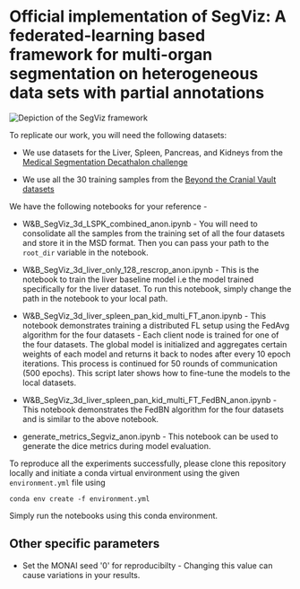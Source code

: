 # Official implementation of SegViz: A federated-learning based framework for multi-organ segmentation on heterogeneous data sets with partial annotations

![Depiction of the SegViz framework](assets/Segviz_fig.png)

To replicate our work, you will need the following datasets:

- We use datasets for the Liver, Spleen, Pancreas, and Kidneys from the [Medical Segmentation Decathalon challenge](http://medicaldecathlon.com/)

- We use all the 30 training samples from the [Beyond the Cranial Vault datasets](https://www.synapse.org/#!Synapse:syn3193805/wiki/89480\n)


We have the following notebooks for your reference -

- W&B_SegViz_3d_LSPK_combined_anon.ipynb - You will need to consolidate all the samples from the training set of all the four datasets and store it in the MSD format. Then you can pass your path to the `root_dir` variable in the notebook. 

- W&B_SegViz_3d_liver_only_128_rescrop_anon.ipynb - This is the notebook to train the liver baseline model i.e the model trained specifically for the liver dataset. To run this notebook, simply change the path in the notebook to your local path.

- W&B_SegViz_3d_liver_spleen_pan_kid_multi_FT_anon.ipynb - This notebook demonstrates training a distributed FL setup using the FedAvg algorithm for the four datasets - Each client node is trained for one of the four datasets. The global model is initialized and aggregates certain weights of each model and returns it back to nodes after every 10 epoch iterations. This process is continued for 50 rounds of communication (500 epochs). This script later shows how to fine-tune the models to the local datasets. 

- W&B_SegViz_3d_liver_spleen_pan_kid_multi_FT_FedBN_anon.ipynb - This notebook demonstrates the FedBN algorithm for the four datasets and is similar to the above notebook.

- generate_metrics_Segviz_anon.ipynb - This notebook can be used to generate the dice metrics during model evaluation. 


To reproduce all the experiments successfully, please clone this repository locally and initiate a conda virtual environment using the given `environment.yml` file using 

```
conda env create -f environment.yml
```

Simply run the notebooks using this conda environment.


## Other specific parameters

- Set the MONAI seed '0' for reproducibilty - Changing this value can cause variations in your results. 
